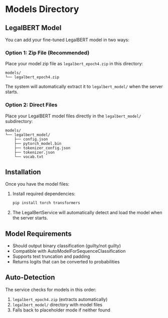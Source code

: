 # Models Directory

## LegalBERT Model

You can add your fine-tuned LegalBERT model in two ways:

### Option 1: Zip File (Recommended)
Place your model zip file as `legalbert_epoch4.zip` in this directory:
```
models/
└── legalbert_epoch4.zip
```

The system will automatically extract it to `legalbert_model/` when the server starts.

### Option 2: Direct Files
Place your LegalBERT model files directly in the `legalbert_model/` subdirectory:
```
models/
└── legalbert_model/
    ├── config.json
    ├── pytorch_model.bin
    ├── tokenizer_config.json
    ├── tokenizer.json
    └── vocab.txt
```

## Installation

Once you have the model files:

1. Install required dependencies:
   ```bash
   pip install torch transformers
   ```

2. The LegalBertService will automatically detect and load the model when the server starts.

## Model Requirements

- Should output binary classification (guilty/not guilty)
- Compatible with AutoModelForSequenceClassification
- Supports text truncation and padding
- Returns logits that can be converted to probabilities

## Auto-Detection

The service checks for models in this order:
1. `legalbert_epoch4.zip` (extracts automatically)
2. `legalbert_model/` directory with model files
3. Falls back to placeholder mode if neither found